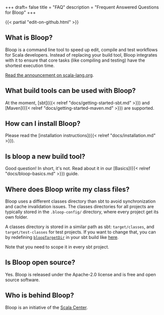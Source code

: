 +++
draft= false
title = "FAQ"
description = "Frequent Answered Questions for Bloop"
+++

{{< partial "edit-on-github.html" >}}

## What is Bloop?

Bloop is a command line tool to speed up edit, compile and test workflows for
Scala developers. Instead of replacing your build tool, Bloop integrates with
it to ensure that core tasks (like compiling and testing) have the shortest
execution time.

[Read the announcement on
scala-lang.org](https://www.scala-lang.org/blog/2017/11/30/bloop-release.html).

## What build tools can be used with Bloop?

At the moment, [sbt]({{< relref "docs/getting-started-sbt.md" >}}) and
[Maven]({{< relref "docs/getting-started-maven.md" >}}) are supported.

## How can I install Bloop?

Please read the [installation instructions]({{< relref "docs/installation.md" >}}).

## Is bloop a new build tool?

Good question! In short, it's not. Read about it in our [Basics]({{< relref
"docs/bloop-basics.md" >}}) guide.

## Where does Bloop write my class files?

Bloop uses a different classes directory than sbt to avoid synchronization
and cache invalidation issues. The classes directories for all projects are
typically stored in the `.bloop-config/` directory, where every project get
its own folder.

A classes directory is stored in a similar path as sbt: `target/classes`, and
`target/test-classes` for test projects. If you want to change that, you can
by redefining
[`bloopTargetDir`](https://github.com/scalacenter/bloop/blob/6e1d55cc840905c475d4e97eaf443fdacfcf1e34/integrations/sbt-bloop/src/main/scala/bloop/integrations/sbt/SbtBloop.scala#L26-L27)
in your sbt build like [here](https://github.com/scalacenter/bloop/blob/6e1d55cc840905c475d4e97eaf443fdacfcf1e34/integrations/sbt-bloop/src/main/scala/bloop/integrations/sbt/SbtBloop.scala#L59).

<span class="label warning">Note</span> that you need to scope it in every
sbt project.

## Is Bloop open source?

Yes. Bloop is released under the Apache-2.0 license and is free and open source software.

## Who is behind Bloop?

Bloop is an initiative of the [Scala Center](https://scala.epfl.ch).
